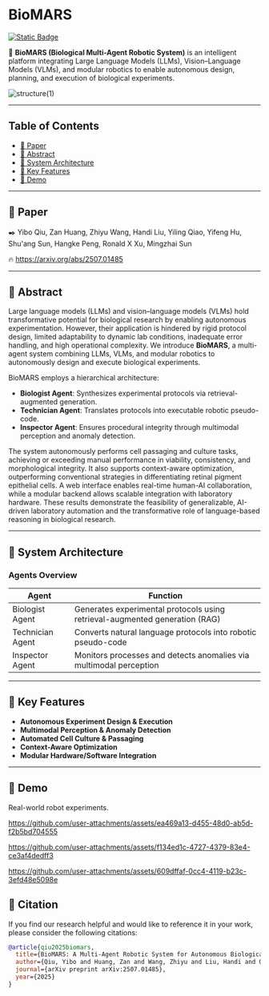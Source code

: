 # BioMARS
[![Static Badge](https://img.shields.io/badge/Project-Page-a)](https://alexandreq27.github.io/BioMARS-site/)

🔬 **BioMARS (Biological Multi-Agent Robotic System)** is an intelligent platform integrating Large Language Models (LLMs), Vision–Language Models (VLMs), and modular robotics to enable autonomous design, planning, and execution of biological experiments.

![structure(1)](https://github.com/user-attachments/assets/25eb2092-411d-4605-a4d1-42a6c696c4f1)

---

## Table of Contents
- [📄 Paper](#-paper)
- [📌 Abstract](#-abstract)
- [🧠 System Architecture](#-system-architecture)
- [🤖 Key Features](#-key-features)
- [🎥 Demo](#-demo)

---

## 📄 Paper

✒️ Yibo Qiu, Zan Huang, Zhiyu Wang, Handi Liu, Yiling Qiao, Yifeng Hu, Shu'ang Sun, Hangke Peng, Ronald X Xu, Mingzhai Sun

🔥 https://arxiv.org/abs/2507.01485

---

## 📌 Abstract

Large language models (LLMs) and vision–language models (VLMs) hold transformative potential for biological research by enabling autonomous experimentation. However, their application is hindered by rigid protocol design, limited adaptability to dynamic lab conditions, inadequate error handling, and high operational complexity. We introduce **BioMARS**, a multi-agent system combining LLMs, VLMs, and modular robotics to autonomously design and execute biological experiments.

BioMARS employs a hierarchical architecture:
- **Biologist Agent**: Synthesizes experimental protocols via retrieval-augmented generation.
- **Technician Agent**: Translates protocols into executable robotic pseudo-code.
- **Inspector Agent**: Ensures procedural integrity through multimodal perception and anomaly detection.

The system autonomously performs cell passaging and culture tasks, achieving or exceeding manual performance in viability, consistency, and morphological integrity. It also supports context-aware optimization, outperforming conventional strategies in differentiating retinal pigment epithelial cells. A web interface enables real-time human-AI collaboration, while a modular backend allows scalable integration with laboratory hardware. These results demonstrate the feasibility of generalizable, AI-driven laboratory automation and the transformative role of language-based reasoning in biological research.

---

## 🧠 System Architecture

### Agents Overview

| Agent            | Function                                                                 |
|------------------|--------------------------------------------------------------------------|
| Biologist Agent  | Generates experimental protocols using retrieval-augmented generation (RAG) |
| Technician Agent | Converts natural language protocols into robotic pseudo-code              |
| Inspector Agent  | Monitors processes and detects anomalies via multimodal perception      |

---

## 🤖 Key Features

- **Autonomous Experiment Design & Execution**
- **Multimodal Perception & Anomaly Detection**
- **Automated Cell Culture & Passaging**
- **Context-Aware Optimization**
- **Modular Hardware/Software Integration**

---

## 🎥 Demo
Real-world robot experiments.


https://github.com/user-attachments/assets/ea469a13-d455-48d0-ab5d-f2b5bd704555


https://github.com/user-attachments/assets/f134ed1c-4727-4379-83e4-ce3af4dedff3


https://github.com/user-attachments/assets/609dffaf-0cc4-4119-b23c-3efd48e5098e

## 📝 Citation

If you find our research helpful and would like to reference it in your work, please consider the following citations:

```bibtex
@article{qiu2025biomars,
  title={BioMARS: A Multi-Agent Robotic System for Autonomous Biological Experiments},
  author={Qiu, Yibo and Huang, Zan and Wang, Zhiyu and Liu, Handi and Qiao, Yiling and Hu, Yifeng and Sun, Shu'ang and Peng, Hangke and Xu, Ronald X and Sun, Mingzhai},
  journal={arXiv preprint arXiv:2507.01485},
  year={2025}
}
```











